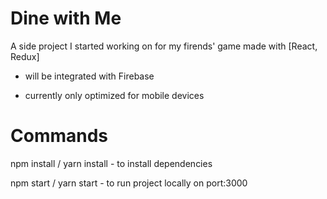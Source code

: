 # Dine with Me

A side project I started working on for my firends' game made with [React, Redux]

- will be integrated with Firebase 

- currently only optimized for mobile devices



# Commands
npm install / yarn install - to install dependencies


npm start / yarn start - to run project locally on port:3000
